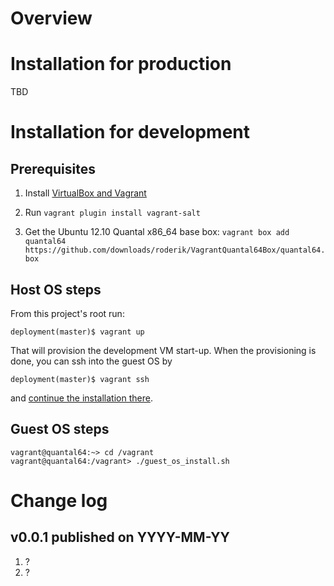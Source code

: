 # Overview

# Installation for production

TBD

# Installation for development

## Prerequisites

1. Install [VirtualBox and Vagrant](http://docs.vagrantup.com/v1/docs/getting-started/index.html)

2. Run `vagrant plugin install vagrant-salt`

5. Get the Ubuntu 12.10 Quantal x86_64 base box: `vagrant box add quantal64
   https://github.com/downloads/roderik/VagrantQuantal64Box/quantal64.box`

## Host OS steps

From this project's root run:

    deployment(master)$ vagrant up

That will provision the development VM start-up. When the provisioning is done, you can ssh into the
guest OS by

    deployment(master)$ vagrant ssh

and [continue the installation there](http://memegenerator.net/instance/33516935).

## Guest OS steps

    vagrant@quantal64:~> cd /vagrant
    vagrant@quantal64:/vagrant> ./guest_os_install.sh

# Change log

## v0.0.1 published on YYYY-MM-YY

1. ?
1. ?
